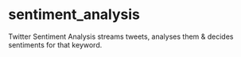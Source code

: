 # sentiment_analysis
Twitter Sentiment Analysis streams tweets, analyses them &amp; decides sentiments for that keyword.
